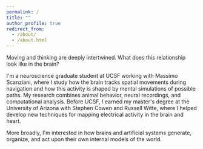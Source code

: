 ```yaml
---
permalink: /
title: ""
author_profile: true
redirect_from: 
  - /about/
  - /about.html
---
```


Moving and thinking are deeply intertwined. What does this relationship look like in the brain? 

I'm a neuroscience graduate student at UCSF working with Massimo Scanziani, where I study how the brain tracks spatial movements during navigation and how this activity is shaped by mental simulations of possible paths. My research combines animal behavior, neural recordings, and computational analysis. Before UCSF, I earned my master's degree at the University of Arizona with Stephen Cowen and Russell Witte, where I helped develop new techniques for mapping electrical activity in the brain and heart.

More broadly, I'm interested in how brains and artificial systems generate, organize, and act upon their own internal models of the world.
